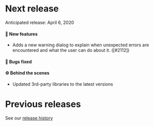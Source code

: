 # Next release

Anticipated release: April 6, 2020

#### 🚀 New features

- Adds a new warning dialog to explain when unexpected errors are encountered
  and what the user can do about it. ([#2112])

#### 🐛 Bugs fixed

#### ⚙️ Behind the scenes

- Updated 3rd-party libraries to the latest versions

# Previous releases

See our [release history](https://github.com/18F/cms-hitech-apd/releases)

[2112]: https://github.com/18F/cms-hitech-apd/issues/2112